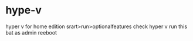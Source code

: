 # hype-v
hyper v for home edition
srart>run>optionalfeatures check hyper v run this bat as admin reeboot
